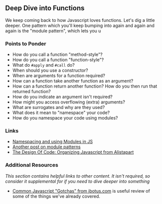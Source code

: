 
## Deep Dive into Functions

We keep coming back to how Javascript loves functions.  Let's dig a little deeper.  One pattern which you'll keep bumping into again and again and again is the "module pattern", which lets you u

### Points to Ponder

* How do you call a function "method-style"?
* How do you call a function "function-style"?
* What do `#apply` and `#call` do?
* When should you use a constructor?
* When are arguments for a function required?
* How can a function take another function as an argument?
* How can a function return another function?  How do you then run that returned function?
* How do you indicate an argument isn't required?
* How might you access overflowing (extra) arguments?
* What are surrogates and why are they used?
* What does it mean to "namespace" your code?
* How do you namespace your code using modules? 

### Links

* [Namespacing and using Modules in JS](http://www.codethinked.com/preparing-yourself-for-modern-javascript-development)
* [Another post on module patterns](http://www.adequatelygood.com/2010/3/JavaScript-Module-Pattern-In-Depth)
* [The Design Of Code: Organizing Javascript from Alistapart](http://alistapart.com/article/the-design-of-code-organizing-javascript)

### Additional Resources

*This section contains helpful links to other content. It isn't required, so consider it supplemental for if you need to dive deeper into something*


* [Common Javascript "Gotchas" from jbotus.com](http://www.jblotus.com/2013/01/13/common-javascript-gotchas/) is useful review of some of the things we've already covered.
